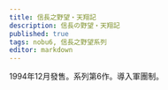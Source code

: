 ```yaml
---
title: 信長之野望・天翔記
description: 信長の野望・天翔記
published: true
tags: nobu6, 信長之野望系列
editor: markdown
---
```


1994年12月發售。系列第6作。導入軍團制。
